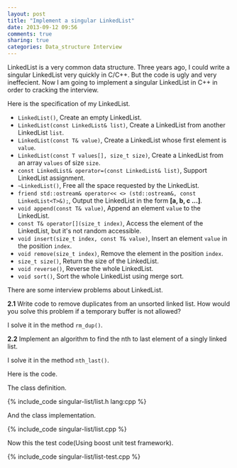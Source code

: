```yaml
---
layout: post
title: "Implement a singular LinkedList"
date: 2013-09-12 09:56
comments: true
sharing: true
categories: Data_structure Interview
---
```


LinkedList is a very common data structure. Three years ago, I could write
a singular LinkedList very quickly in C/C++. But the code is ugly and very
ineffecient. Now I am going to implement a singular LinkedList in C++ in order
to cracking the interview.

Here is the specification of my LinkedList.

* ``LinkedList()``, Create an empty LinkedList.
* ``LinkedList(const LinkedList& list)``, Create a LinkedList from another
LinkedList ``list``.
* ``LinkedList(const T& value)``, Create a LinkedList whose first element
is ``value``.
* ``LinkedList(const T values[], size_t size)``, Create a LinkedList from
an array ``values`` of size ``size``.
* ``const LinkedList& operator=(const LinkedList& list)``, Support LinkedList
assignment.
* ``~LinkedList()``, Free all the space requested by the LinkedList.
* ``friend std::ostream& operator<< <> (std::ostream&, const LinkedList<T>&);``,
Output the LinkedList in the form **[a, b, c ...]**.
* ``void append(const T& value)``, Append an element ``value`` to the LinkedList.
* ``const T& operator[](size_t index)``, Access the element of the LinkedList,
but it's not random accessible.
* ``void insert(size_t index, const T& value)``, Insert an element ``value``
in the position ``index``.
* ``void remove(size_t index)``, Remove the element in the position ``index``.
* ``size_t size()``, Return the size of the LinkedList.
* ``void reverse()``, Reverse the whole LinkedList.
* ``void sort()``, Sort the whole LinkedList using merge sort.

There are some interview problems about LinkedList.

**2.1** Write code to remove duplicates from an unsorted linked list. How would
you solve this problem if a temporary buffer is not allowed?

I solve it in the method ``rm_dup()``.

**2.2** Implement an algorithm to find the nth to last element of a singly
linked list.

I solve it in the method ``nth_last()``.


Here is the code.

The class definition.

{% include_code singular-list/list.h lang:cpp %}

And the class implementation.

{% include_code singular-list/list.cpp %}

Now this the test code(Using boost unit test framework).

{% include_code singular-list/list-test.cpp %}

